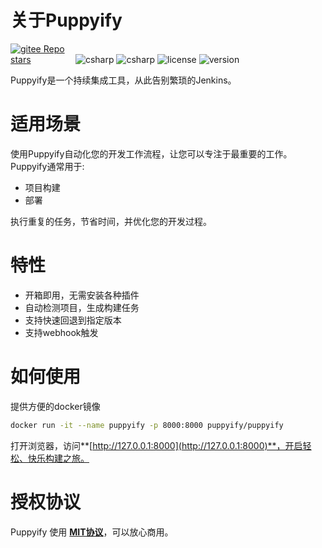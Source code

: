 # 关于Puppyify

<p>
  <a href="https://gitee.com/puppyify/puppyify" class="link gitee-link" target="_blank"><img style="max-width: 100px;" alt="gitee Repo stars" src="https://gitee.com/psoho/puppyify/badge/star.svg"></a>
  <img alt="csharp" src="https://img.shields.io/badge/language-python-yellow.svg">
  <img alt="csharp" src="https://img.shields.io/badge/language-vue-brightgreen.svg">
  <img alt="license" src="https://img.shields.io/badge/license-MIT-blue.svg">
  <img alt="version" src="https://img.shields.io/badge/version-0.1.0-brightgreen">
</p>

Puppyify是一个持续集成工具，从此告别繁琐的Jenkins。

# 适用场景

使用Puppyify自动化您的开发工作流程，让您可以专注于最重要的工作。Puppyify通常用于:

- 项目构建
- 部署

执行重复的任务，节省时间，并优化您的开发过程。


# 特性

- 开箱即用，无需安装各种插件
- 自动检测项目，生成构建任务
- 支持快速回退到指定版本
- 支持webhook触发

# 如何使用

提供方便的docker镜像

```bash
docker run -it --name puppyify -p 8000:8000 puppyify/puppyify
```

打开浏览器，访问**[http://127.0.0.1:8000](http://127.0.0.1:8000)**，开启轻松、快乐构建之旅。


# 授权协议

Puppyify 使用 **[MIT协议](https://github.com/puppyify/puppyify/blob/master/LICENSE.txt)**，可以放心商用。
